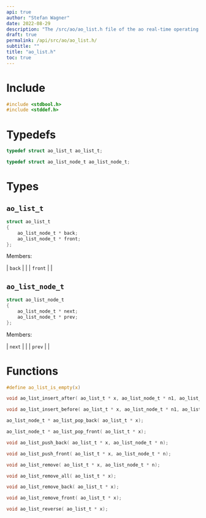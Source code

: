 ```yaml
---
api: true
author: "Stefan Wagner"
date: 2022-08-29
description: "The /src/ao/ao_list.h file of the ao real-time operating system."
draft: true
permalink: /api/src/ao/ao_list.h/
subtitle: ""
title: "ao_list.h"
toc: true
---
```


# Include

```c
#include <stdbool.h>
#include <stddef.h>
```

# Typedefs

```c
typedef struct ao_list_t ao_list_t;
```

```c
typedef struct ao_list_node_t ao_list_node_t;
```

# Types

## `ao_list_t`

```c
struct ao_list_t
{
    ao_list_node_t * back;
    ao_list_node_t * front;
};
```

Members:

| `back` | |
| `front` | |

## `ao_list_node_t`

```c
struct ao_list_node_t
{
    ao_list_node_t * next;
    ao_list_node_t * prev;
};
```

Members:

| `next` | |
| `prev` | |

# Functions

```c
#define ao_list_is_empty(x)
```

```c
void ao_list_insert_after( ao_list_t * x, ao_list_node_t * n1, ao_list_node_t * n2);
```

```c
void ao_list_insert_before( ao_list_t * x, ao_list_node_t * n1, ao_list_node_t * n2);
```

```c
ao_list_node_t * ao_list_pop_back( ao_list_t * x);
```

```c
ao_list_node_t * ao_list_pop_front( ao_list_t * x);
```

```c
void ao_list_push_back( ao_list_t * x, ao_list_node_t * n);
```

```c
void ao_list_push_front( ao_list_t * x, ao_list_node_t * n);
```

```c
void ao_list_remove( ao_list_t * x, ao_list_node_t * n);
```

```c
void ao_list_remove_all( ao_list_t * x);
```

```c
void ao_list_remove_back( ao_list_t * x);
```

```c
void ao_list_remove_front( ao_list_t * x);
```

```c
void ao_list_reverse( ao_list_t * x);
```

